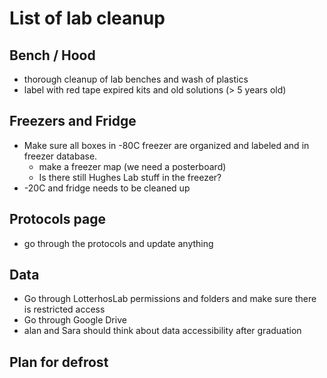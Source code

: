 
# List of lab cleanup

## Bench / Hood
- thorough cleanup of lab benches and wash of plastics
- label with red tape expired kits and old solutions (> 5 years old)

## Freezers and Fridge
- Make sure all boxes in -80C freezer are organized and labeled and in freezer database. 
  - make a freezer map (we need a posterboard)
  - Is there still Hughes Lab stuff in the freezer?  
- -20C and fridge needs to be cleaned up

## Protocols page
- go through the protocols and update anything

## Data
- Go through LotterhosLab permissions and folders and make sure there is restricted access
- Go through Google Drive
- alan and Sara should think about data accessibility after graduation

## Plan for defrost
